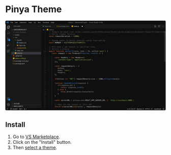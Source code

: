 # Pinya Theme

![Pinya Theme](PinyaTheme.png)

## Install

1. Go to [VS Marketplace](https://marketplace.visualstudio.com/items?itemName=pinya.pinya-theme).
2. Click on the "Install" button.
3. Then [select a theme](https://code.visualstudio.com/docs/getstarted/themes#_selecting-the-color-theme).
